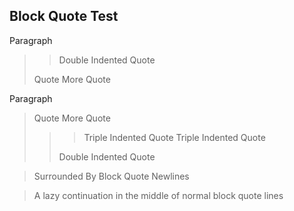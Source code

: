 Block Quote Test
----------------

Paragraph
> > Double Indented Quote
>
> Quote More Quote

Paragraph

> Quote More Quote
> >> Triple Indented Quote Triple Indented Quote
> >
> >Double Indented Quote

> >
> >
> Surrounded By Block Quote Newlines
>
>

> A lazy continuation in the middle of normal block quote lines
